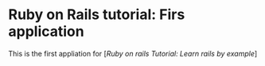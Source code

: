 # Ruby on Rails tutorial: Firs application

This is the first appliation for 
[*Ruby on rails Tutorial: Learn rails by example*]
